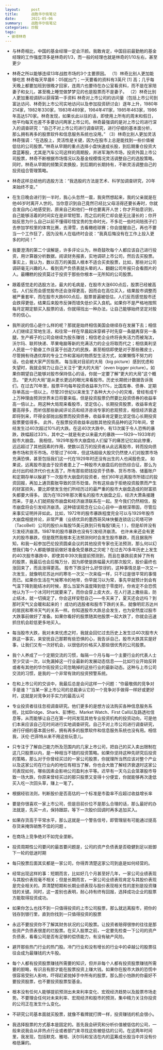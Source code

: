 ```yaml
---
layout:     post
title:      战胜华尔街笔记
date:       2021-05-06
summary:    战胜华尔街笔记
categories: 炒股
tags:
 - 彼得林奇
---
```


- 与林奇相比，中国的基金经理一定会汗颜。我敢肯定，中国目前最勤勉的基金经理的工作强度顶多是林奇的1/3，而一般的经理也就是林奇的1/10左右，甚至更少

- 林奇之所以能够连续13年战胜市场的3个主要原因。 （1）林奇比别人更加能够吃苦 林奇每天早晨6：05就出门；一天要看的资料有3英尺 [1] 高；几乎每天晚上都要加班到很晚才回家，连周六也要待在办公室看资料，而不是在家陪妻子和女儿，甚至晚上睡觉做梦梦见的也是股票而不是妻子。 （2）林奇比别人更加重视调研以获得第一手资料 林奇对上市公司的访问量（包括上市公司到富达访问、林奇到上市公司实地访问以及参加投资研讨会）逐年上升，1980年214家，1982年330家，1983年489家，1984年411家，1985年463家，1986年高达570家。林奇发现，如果长此以往的话，即使用上所有的周末和假日，他平均每天也差不多要访问两家上市公司。林奇最强调的是对上市公司进行深入的调查研究：“自己不对上市公司进行调查研究，进行仔细的基本面分析，那么拥有再多的股票软件和信息服务系统也没用。” （3）林奇比别人更加灵活 林奇强调：“在选股上，灵活性是关键，因为在股市上总是能找到一些价值被低估的公司股票。”林奇从早期的重点选择小盘快速成长股，到后期重仓投资大盘蓝筹股，尤其是汽车公司这样的周期股，并进军海外市场，投资外国上市公司股票，林奇不断根据市场情况以及基金规模情况灵活调整自己的选股策略。同时，林奇从早期的频繁买卖换股，到后期的长期持有，不断灵活调整自己的投资组合管理策略。

- 林奇这样总结他的选股方法：“我选股的方法是艺术、科学加调查研究，20年来始终不变。”

- 在生日晚会进行到一半时，我心头忽然一震，我突然想起来，我的父亲就是在他46岁时离开人世的。当你意识到自己竟然已经比父母活得还要长寿时，你就会发自内心地感受到，原来自己和他们一样也要离开人世；你才开始意识到，自己能够活着的时间实在是非常短暂，而之后的死亡却会是无比漫长的；你开始反思为什么自己以前不懂得珍惜宝贵的生命时光，不多花一些时间陪孩子们去参加学校里的体育比赛，去滑雪，去看橄榄球赛；你会提醒自己，再也不要当一个工作狂了，因为没有人在临终时会说：“我真后悔没有在工作上投入更多的时间！”

- 我要澄清的第二个误解是，许多评论认为，林奇鼓吹每个人都应该自己进行投资，用计算器分析数据，阅读财务报表，实地调研上市公司，然后去买股票。事实上，我认为，数以百万的美国人根本不适合买卖股票，比如，那些对公司调研毫无兴趣的人、看到资产负债表就头晕的人、翻翻公司年报只会看图片的人。最糟糕的投资莫过于投资于那些你根本一无所知的公司股票。

- 跟着感觉走的选股方法，最大的毛病是，在股市大涨600点后，股票已经被高估，人们反而会感觉股市还会涨得更高，因而会在高位买入，结果股市调整而被严重套牢，而在股市大跌600点后，股票普遍被低估，人们反而感觉股市还会跌得更低，结果后来股市反弹而错失低价买入良机。如果你不是严格地按照每月定期定额买入股票的话，你就得找出一种办法，让自己能够始终坚定对股市的信心。

- 我所说的信心是什么样的呢？那就是始终相信美国会继续存在发展下去；相信人们继续正常地生活，和往常一样在早晨起床穿裤子时先穿一条腿再穿另一条腿，生产裤子的公司会继续为股东赚钱；相信老企业终将丧失活力而被淘汰，沃尔玛、联邦快递、苹果电脑等新的充满活力的企业将取而代之；相信美利坚人民是一个勤奋工作且富于创造力的民族，甚至相信即使是对于那些雅皮士，尽管拥有待遇优厚的专业工作和富裕的物质型生活方式，如果懒惰不努力的话，也会被大家严厉指责。 每当我对目前的大局（big picture）感到忧虑和失望时，我就会努力让自己关注于“更大的大局”（even bigger picture）。如果你期望自己能够对股市保持信心的话，你就一定要了解“更大的大局”这个概念。 “更大的大局”是从更长更远的眼光来看股市。历史长期统计数据告诉我们，在过去70年里，股票平均每年投资收益率为11%，比国库券、债券、定期存单高出一倍以上。尽管20世纪以来发生了各种大大小小的灾难，曾经有成千上万种理由预测世界末日将要来临，但是投资股票仍然要比投资债券的收益率高一倍以上。用这种大局观来看股市，坚定信心，长期投资股票，收益率肯定要高得多，而听信那些新闻评论员和经济咨询专家的悲观预言，相信经济衰退即将到来，吓得全部抛出股票而投资债券，收益率肯定要比坚定信心长期投资股票要低得多。 此外，在股票投资收益率战胜其他投资品种的这70年间，曾经发生过40次超过10%的大跌。在这40次大跌中，有13次属于令人恐怖的暴跌，跌幅超过33%，其中之一就是有史以来最大的暴跌——1929～1933年的股市大崩盘。 我相信，1929年股市大崩盘给人们留下的痛苦记忆如此惨重，远远超过了其他因素的作用，使数以百万的投资者从此远离股市，转而投向债券市场和货币市场。尽管过了60年，但这场超级大股灾仍然使人们对股票市场充满恐惧，甚至包括我们这一代在1929年时还没有出生的人也闻股色变。 如果说，远离股市是由于投资者患上了一种股市大崩盘后的创伤综合征，那么为此付出的经济代价也太高了。所有那些把钱投资于债券、货币市场、储蓄账户和定期存单以躲避下一次股市大崩盘的投资者，他们60年远离股市所错过的投资回报，再加上通货膨胀导致的货币贬值，所有这些由于拒绝投资股票而产生的财富损失，要比即使发生他们所经历过的最严重的股市大崩盘造成的财富损失都要大得多。 因为在1929年那次著名的股市大崩盘之后，经济大萧条接踵而来，于是人们就把股市崩盘和经济崩溃联系在一起。至今我们仍然相信，股市崩盘将会引发经济崩溃。这种错误观念在公众心目中一直根深蒂固，尽管后来事实证明并非如此。比如，1972年的股市暴跌程度完全可以与1929年股市大崩盘相提并论，非常严重（业绩优异的墨西哥风味快餐连锁店公司塔可钟（TacoBell）公司的股价从每股15美元跌到只有每股1美元！），但是却并没有引发经济崩溃。1987年的股市暴跌也没有引发经济崩溃。 也许未来还会有更大的股市暴跌，但是既然我根本无法预测何时会发生股市暴跌，而且据我所知，和我一起参加巴伦投资圆桌会议的其他投资专家也无法预测，那么何以幻想我们每个人都能够提前做好准备免受暴跌之灾呢？在过去70多年历史上发生的40次股市暴跌中，即使其中39次我提前预测到，而且在暴跌前卖掉了所有的股票，我最后也会后悔万分，因为即使是跌幅最大的那次股灾，股价最终也涨回来了，而且涨得更高。 股市下跌没什么好惊讶的，这种事情总是一次又一次发生，就像明尼苏达州的寒冬一次又一次来临一样，只不过是很平常的事情而已。如果你生活在气候寒冷的地带，你早就习以为常，事先早就预计到会有气温下降到能结冰的时候，那么当室外温度降到低于零度时，你肯定不会恐慌地认为下一个冰河时代就要来了。而你会穿上皮大衣，在人行道上撒些盐，防止结冰，就一切搞定了，你会这样安慰自己——冬天来了，夏天还会远吗？到那时天气又会暖和起来的！ 成功的选股者和股市下跌的关系，就像明尼苏达州的居民和寒冷天气的关系一样。你知道股市大跌总会发生，也为安然度过股市大跌事前做好了准备。如果你看好的股票随其他股票一起大跌了，你就会迅速抓住机会趁低更多地买入。

- 每当股市大跌，我对未来忧虑之时，我就会回忆过去历史上发生过40次股市大跌这一事实，来安抚自己那颗有些恐惧的心，我告诉自己，股市大跌其实是好事，让我们又有一次好机会，以很低的价格买入那些很优秀的公司股票。

- 我个人养成了一个定期交流的习惯，每隔一个月与每一个主要行业的代表人士至少交谈一次，以免漏掉这一行业最新的发展动态信息——比如行业开始反转或者有其他的华尔街投资公司忽略掉的这些行业的最新动态。这种与上市公司交流的习惯，是我的一个非常有效的投资预警系统。

- 在和上市公司的交谈中，我最后总是会问这样一个问题：“你最敬佩的竞争对手是谁？”当某一家上市公司的总裁承认它的一个竞争对手做得一样好或更好时，这就是对竞争对手实力的最高认可

- 专业投资者往往忽视调查研究。他们更多的是想方设法购买各种信息服务系统，比如Bridge、Shark、彭博社、Market Watch、First Call以及路透社信息等，从而能够让自己在第一时间发现其他专业投资机构的投资动向，可是他们本来应该自己花时间进行实地调查研究。自己不对上市公司进行调查研究，进行仔细的基本面分析，拥有再多的股票软件和信息服务系统也没有用。相信我，沃伦·巴菲特从来不用这些玩意儿。

- 只专注于了解自己能力所及范围内的几家上市公司，把自己的买入卖出限制在这几只股票以内，是一种相当不错的投资策略。如果你坚持这种先研究后投资的策略，那么对于你曾经买过的一家公司股票，你就理所当然应该对整个产业以及这家公司在行业内的地位有相当了解，你也会大致了解经济衰退时这家公司表现如何，哪些因素会影响公司盈利水平等。迟早有一天乌云会笼罩股市导致一场大跌，你原来曾经买过的那只股票又变得十分便宜，你就能够再次逢低买入吃一次回头草，赚上一笔了。

- 根据经验法则，判断股价是否高估的一个标准是市盈率不应超过收益增长率

- 要是你很喜欢一家上市公司，但是目前价位不是那么合理的话，那么最好的办法就是，先买一点，保持跟踪，等下一次股价回调时再多追加买入。

- 如果存货高于平常水平，那么这就是一个警告信号，即管理层有可能通过提高存货来掩饰销售不佳的问题 。

- 在商场上竞争绝对不如完全垄断。

- 投资周期性公司要问的最首要问题是，公司的资产负债表是否稳健到足以抵御下一轮的低迷时期

- 每只股票后面其实都是一家公司，你得弄清楚这家公司到底是如何经营的。

- 经常出现这样的事：短期而言，比如好几个月甚至好几年，一家公司业绩表现与其股价表现毫不相关；但是长期而言，一家公司业绩表现肯定与其股价表现是完全相关的。弄清楚短期和长期业绩表现与股价表现相关性的差别是投资赚钱的关键。同时，这一差别也表明，耐心持有终有回报，选择成功企业的股票方能取得投资成功。

- 如果你怎么也找不到一只值得投资的上市公司股票，那么就远离股市，把你的钱存到银行里，直到你找到一只值得投资的股票

- 永远不要投资你不了解其财务状况的公司股票。让投资者赔得很惨的往往是那些资产负债表很差的烂股票。在买入股票之前，一定要先检查一下公司的资产负债表，看看公司是否有足够的偿债能力，有没有破产风险。

- 避开那些热门行业的热门股。冷门行业和没有增长的行业中的卓越公司股票往往会成为最赚钱的大牛股。

- 每个人都有投资股票赚钱所需要的知识，但并非每个人都有投资股票赚钱所需要的胆略，有识且有胆才能在股票投资上赚大钱。如果你在股市大跌的恐慌中很容易受别人影响，吓得赶紧抛掉手中所有的股票，那么胆小怕跌的你最好不要投资股票，也不要投资股票型基金。

- 根本没有任何人能够提前预测出未来利率变化、宏观经济趋势以及股票市场走势。不要理会任何对未来利率、宏观经济和股市的预测，集中精力关注你投资的公司正在发生什么变化。

- 不研究公司基本面就买股票，就像不看牌就打牌一样，投资赚钱的机会很小。

- 我选择股票的方式基本是固定的。首先我会研究和分析价值被低估的公司，一般来说我会从非热点行业或者部门来寻找这些被低估的公司。在这两年时间里，我发现，包括默克、雅培、沃尔玛和宝洁在内的蓝筹成长股当中并没有价格低廉的。

